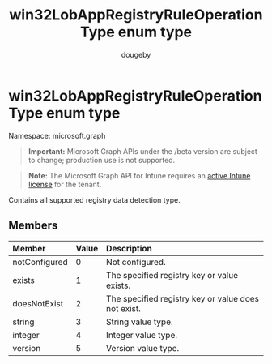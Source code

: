 ﻿---
title: "win32LobAppRegistryRuleOperationType enum type"
description: "Contains all supported registry data detection type."
author: "dougeby"
localization_priority: Normal
ms.prod: "intune"
doc_type: enumPageType
---

# win32LobAppRegistryRuleOperationType enum type

Namespace: microsoft.graph

> **Important:** Microsoft Graph APIs under the /beta version are subject to change; production use is not supported.

> **Note:** The Microsoft Graph API for Intune requires an [active Intune license](https://go.microsoft.com/fwlink/?linkid=839381) for the tenant.

Contains all supported registry data detection type.

## Members

| Member        | Value | Description                                         |
| :------------ | :---- | :-------------------------------------------------- |
| notConfigured | 0     | Not configured.                                     |
| exists        | 1     | The specified registry key or value exists.         |
| doesNotExist  | 2     | The specified registry key or value does not exist. |
| string        | 3     | String value type.                                  |
| integer       | 4     | Integer value type.                                 |
| version       | 5     | Version value type.                                 |
